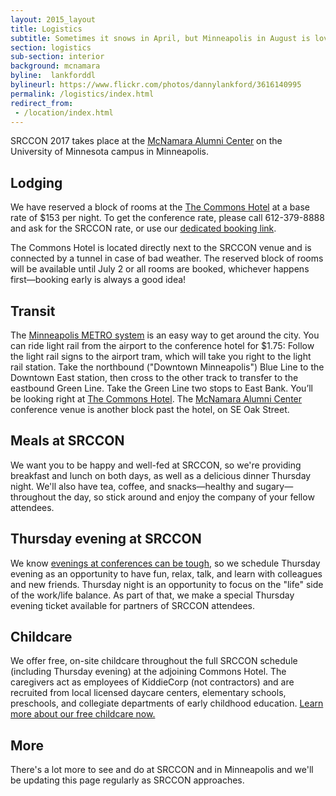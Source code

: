 ```yaml
---
layout: 2015_layout
title: Logistics
subtitle: Sometimes it snows in April, but Minneapolis in August is lovely, as is our light-filled venue.
section: logistics
sub-section: interior
background: mcnamara
byline:  lankforddl
bylineurl: https://www.flickr.com/photos/dannylankford/3616140995
permalink: /logistics/index.html
redirect_from:
 - /location/index.html
---
```

SRCCON 2017 takes place at the <a href="https://www.google.com/maps/place/mcnamara+alumni+center/@44.975251,-93.227871,15z/data=!4m2!3m1!1s0x0:0x5f984f594ceab6ad?sa=X&ei=9qzmVISFC4iegwTskYDYCg&ved=0CIcBEPwSMBA">McNamara Alumni Center</a> on the University of Minnesota campus in Minneapolis.

## Lodging

We have reserved a block of rooms at the [The Commons Hotel](http://www.commonshotel.com) at a base rate of $153 per night. To get the conference rate, please call 612-379-8888 and ask for the SRCCON rate, or use our [dedicated booking link](https://gc.synxis.com/rez.aspx?Hotel=76179&Chain=21643&template=RBE&shell=RBE&start=availresults&arrive=8/1/2017&depart=8/6/2017&adult=1&child=0&group=080117SRCC). 

The Commons Hotel is located directly next to the SRCCON venue and is connected by a tunnel in case of bad weather. The reserved block of rooms will be available until July 2 or all rooms are booked, whichever happens first—booking early is always a good idea!

## Transit
The [Minneapolis METRO system](http://www.metrotransit.org/metro-system) is an easy way to get around the city. You can ride light rail from the airport to the conference hotel for $1.75: Follow the light rail signs to the airport tram, which will take you right to the light rail station. Take the northbound ("Downtown Minneapolis") Blue Line to the Downtown East station, then cross to the other track to transfer to the eastbound Green Line. Take the Green Line two stops to East Bank. You’ll be looking right at [The Commons Hotel](http://www.commonshotel.com). The [McNamara Alumni Center](http://www.mac-events.org/) conference venue is another block past the hotel, on SE Oak Street.

## Meals at SRCCON
We want you to be happy and well-fed at SRCCON, so we're providing breakfast and lunch on both days, as well as a delicious dinner Thursday night. We'll also have tea, coffee, and snacks—healthy and sugary—throughout the day, so stick around and enjoy the company of your fellow attendees.

## Thursday evening at SRCCON
We know [evenings at conferences can be tough](https://opennews.org/blog/srccon-thursday/), so we schedule Thursday evening as an opportunity to have fun, relax, talk, and learn with colleagues and new friends. Thursday night is an opportunity to focus on the "life" side of the work/life balance. As part of that, we make a special Thursday evening ticket available for partners of SRCCON attendees.   

## Childcare
We offer free, on-site childcare throughout the full SRCCON schedule (including Thursday evening) at the adjoining Commons Hotel. The caregivers act as employees of KiddieCorp (not contractors) and are recruited from local licensed daycare centers, elementary schools, preschools, and collegiate departments of early childhood education. [Learn more about our free childcare now.](/childcare)

## More
There's a lot more to see and do at SRCCON and in Minneapolis and we'll be updating this page regularly as SRCCON approaches.
